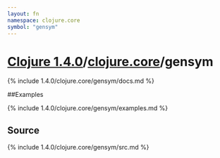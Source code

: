 ```yaml
---
layout: fn
namespace: clojure.core
symbol: "gensym"
---
```


# [Clojure 1.4.0](../../)/[clojure.core](../)/gensym

{% include 1.4.0/clojure.core/gensym/docs.md %}

##Examples

{% include 1.4.0/clojure.core/gensym/examples.md %}
## Source
{% include 1.4.0/clojure.core/gensym/src.md %}

